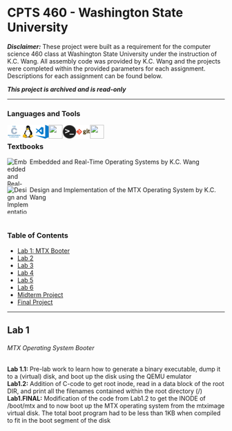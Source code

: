 # CPTS 460 - Washington State University

*****Disclaimer:***** These project were built as a requirement for the computer science 460 class at Washington State University under the instruction of K.C. Wang. All assembly code was provided by K.C. Wang and the projects were completed within the provided parameters for each assignment. Descriptions for each assignment can be found below.

*****This project is archived and is read-only*****
___

### Languages and Tools
<img align="left" height="32" width="32" src="https://raw.githubusercontent.com/github/explore/80688e429a7d4ef2fca1e82350fe8e3517d3494d/topics/c/c.png" />
<img align="left" height="32" width="32" src="https://raw.githubusercontent.com/github/explore/80688e429a7d4ef2fca1e82350fe8e3517d3494d/topics/linux/linux.png" />
<img align="left" height="32" width="32" src="https://raw.githubusercontent.com/github/explore/80688e429a7d4ef2fca1e82350fe8e3517d3494d/topics/visual-studio-code/visual-studio-code.png" />
<img align="left" height="32" width="32" src="https://cdn.jsdelivr.net/npm/simple-icons@v3/icons/qemu.svg" />
<img align="left" height="32" width="32" src="https://raw.githubusercontent.com/github/explore/80688e429a7d4ef2fca1e82350fe8e3517d3494d/topics/terminal/terminal.png" />
<img align="left" height="32" width="32" src="https://raw.githubusercontent.com/github/explore/80688e429a7d4ef2fca1e82350fe8e3517d3494d/topics/git/git.png" />
<img align="left" height="32" width="32" src="https://cdn.jsdelivr.net/npm/simple-icons@v3/icons/gitkraken.svg" />
<br>

### Textbooks
[<img alt="Embedded and Real-Time Operating Systems" align="left" height="64" width="52" src="https://eecs.wsu.edu/~cs460/cs560/embedOS.jpg" />][embeddedOSBook]
Embedded and Real-Time Operating Systems by K.C. Wang
<br />
<br />
<br />

[<img alt="Design and Implementation of the MTX Operating System" align="left" height="64" width="52" src="https://images-na.ssl-images-amazon.com/images/I/41yWJMfesOL._SX330_BO1,204,203,200_.jpg" />][MTXOSBook]
Design and Implementation of the MTX Operating System by K.C. Wang
<br />


<!--Definitions-->
[embeddedOSBook]: https://www.amazon.com/Embedded-Real-Time-Operating-Systems-K-C/dp/3319515160
[MTXOSBook]: https://www.amazon.com/Design-Implementation-MTX-Operating-System-ebook/dp/B010N45I86

<br />
<br />

### Table of Contents
- [Lab 1: MTX Booter](#lab-1)
- [Lab 2](#lab-2)
- [Lab 3](#lab-3)
- [Lab 4](#lab-4)
- [Lab 5](#lab-5)
- [Lab 6](#lab-6)
- [Midterm Project](#midterm-project)
- [Final Project](#final-project)
___
## Lab 1
###### MTX Operating System Booter
**Lab 1.1:** Pre-lab work to learn how to generate a binary executable, dump it to a (virtual) disk, and boot up the disk using the QEMU emulator<br />
**Lab1.2:** Addition of C-code to get root inode, read in a data block of the root DIR, and print all the filenames contained within the root directory (/)<br />
**Lab1.FINAL:** Modification of the code from Lab1.2 to get the INODE of /boot/mtx and to now boot up the MTX operating system from the mtximage virtual disk. The total boot program had to be less than 1KB when compiled to fit in the boot segment of the disk<br />

<!--
## Lab 2

## Lab 3

## Lab 4

## Lab 5

## Lab 6

## Midterm Project

## Final Project
-->